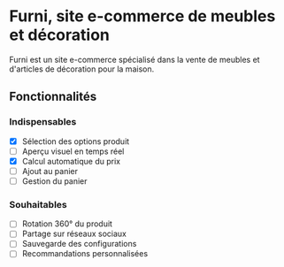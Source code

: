 # Furni, site e-commerce de meubles et décoration

Furni est un site e-commerce spécialisé dans la vente de meubles et d'articles de décoration pour la maison.

## Fonctionnalités

### Indispensables
- [x] Sélection des options produit
- [ ] Aperçu visuel en temps réel
- [x] Calcul automatique du prix
- [ ] Ajout au panier
- [ ] Gestion du panier

### Souhaitables
- [ ] Rotation 360° du produit
- [ ] Partage sur réseaux sociaux
- [ ] Sauvegarde des configurations
- [ ] Recommandations personnalisées
